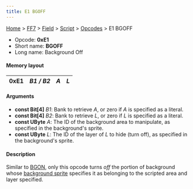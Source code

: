 ```yaml
---
title: E1 BGOFF
---
```


[Home](Main%20Page.md) > [FF7](FF7.md) > [Field](FF7/Field.md) > [Script](FF7/Field/Script.md) > [Opcodes](FF7/Field/Script/Opcodes.md) > E1 BGOFF

-   Opcode: **0xE1**
-   Short name: **BGOFF**
-   Long name: Background Off

#### Memory layout

| 0xE1 | *B1 / B2* | *A* | *L* |
|------|-----------|-----|-----|

#### Arguments

-   **const Bit\[4\]** *B1*: Bank to retrieve *A*, or zero if *A* is
    specified as a literal.
-   **const Bit\[4\]** *B2*: Bank to retrieve *L*, or zero if *L* is
    specified as a literal.
-   **const UByte** *A*: The ID of the background area to manipulate, as
    specified in the background's sprite.
-   **const UByte** *L*: The ID of the layer of *L* to hide (turn off),
    as specified in the background's sprite.

#### Description

Similar to [BGON][], only this opcode turns *off* the portion of
background whose [background sprite][] specifies it as belonging to the
scripted area and layer specified.

  [BGON]: ../E0%20BGON.md "wikilink"
  [background sprite]: ../../../Sprite.md "wikilink"

